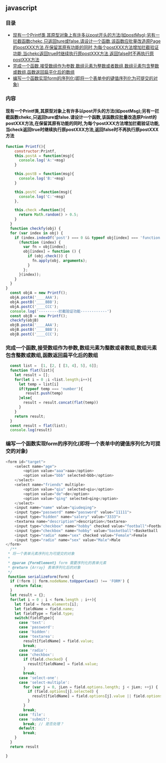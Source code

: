 ## javascript

### 目录

- [现有一个Printf类,其原型对象上有许多以post开头的方法(如postMsg);另有一拦截函数chekc,只返回ture或false.请设计一个函数,该函数应批量改造原Page的postXXX方法,在保留其原有功能的同时,为每个postXXX方法增加拦截验证功能,当chekc返回true时继续执行原postXXX方法,返回false时不再执行原postXXX方法](#现有一个printf类其原型对象上有许多以post开头的方法如postmsg另有一拦截函数chekc只返回ture或false请设计一个函数该函数应批量改造原page的postxxx方法在保留其原有功能的同时为每个postxxx方法增加拦截验证功能当chekc返回true时继续执行原postxxx方法返回false时不再执行原postxxx方法)
- [完成一个函数,接受数组作为参数,数组元素为整数或者数组,数组元素包含整数或数组,函数返回扁平化后的数组](#完成一个函数接受数组作为参数数组元素为整数或者数组数组元素包含整数或数组函数返回扁平化后的数组)
- [编写一个函数实现form的序列化(即将一个表单中的键值序列化为可提交的对象)](#编写一个函数实现form的序列化(即将一个表单中的键值序列化为可提交的对象))

### 内容

#### 现有一个Printf类,其原型对象上有许多以post开头的方法(如postMsg);另有一拦截函数chekc,只返回ture或false.请设计一个函数,该函数应批量改造原Printf的postXXX方法,在保留其原有功能的同时,为每个postXXX方法增加拦截验证功能,当check返回true时继续执行原postXXX方法,返回false时不再执行原postXXX方法

```javascript
function Printf(){
    constructor:Printf,
    this.postA = function(msg){
      console.log('A:'+msg)
    }

    this.postB = function(msg){
      console.log('B:'+msg)
    }

    this.postC =function(msg){
      console.log('C:'+msg)
    },

    this.check =function(){
      return Math.random() > 0.5;
    }
  }
  function checkfy(obj) {
  for (var index in obj) {
    if (index.indexOf('post') === 0 && typeof obj[index] === 'function') {
      (function (index) {
        var fn = obj[index];
        obj[index] = function () {
          if (obj.check()) {
            fn.apply(obj, arguments);
          }
        };
      }(index));
    }
  }
}
  const objA = new Printf();
  objA.postA('____AAA');
  objA.postB('____BBB');
  objA.postC('____CCC');
  console.log('---------拦截验证功能------------')
  const objB = new Printf();
  checkfy(objB)
  objB.postA('____AAA');
  objB.postB('____BBB');
  objB.postC('____CCC');
```

### 完成一个函数,接受数组作为参数,数组元素为整数或者数组,数组元素包含整数或数组,函数返回扁平化后的数组

```javascript
  const list =  [1, [2, [ [3, 4], 5], 6]];
  function flat(list){
    let result = [];
    for(let i = 0 ;i <list.length;i++){
      let temp = list[i]
      if(typeof temp === 'number'){
         result.push(temp)
      }else{
        result = result.concat(flat(temp))
      }
    }
    return result;   
  }
  const result = flat(list);
  console.log(result)
```

### 编写一个函数实现form的序列化(即将一个表单中的键值序列化为可提交的对象)

```javascript
<form id="target">
    <select name="age">
        <option value="aaa">aaa</option>
        <option value="bbb" selected>bbb</option>
    </select>
    <select name="friends" multiple>
        <option value="qiu" selected>qiu</option>
        <option value="de">de</option>
        <option value="qing" selected>qing</option>
    </select>
    <input name="name" value="qiudeqing">
    <input type="password" name="password" value="11111">
    <input type="hidden" name="salery" value="3333">
    <textarea name="description">description</textarea>
    <input type="checkbox" name="hobby" checked value="football">Football
    <input type="checkbox" name="hobby" value="basketball">Basketball
    <input type="radio" name="sex" checked value="Female">Female
    <input type="radio" name="sex" value="Male">Male
</form>
  /**
 * 将一个表单元素序列化为可提交的对象
 *
 * @param {FormElement} form 需要序列化的表单元素
 * @return {Array} 表单序列化后的对象
 */
 function serializeForm(form) {
  if (!form || form.nodeName.toUpperCase() !== 'FORM') {
    return false;
  }
  let result = {};
  for(let i = 0 ; i < form.length ; i++){
    let field = form.elements[i];
    let fieldName = field.name;
    let fieldType = field.type;
    switch(fieldType){
      case 'text':
      case 'password':
      case 'hidden':
      case 'textarea':
        result[fieldName] = field.value;
        break;
      case 'radio':
      case 'checkbox':
        if (field.checked) {
          result[fieldName] = field.value;
        }
        break;
      case 'select-one':
      case 'select-multiple':
        for (var j = 0, jLen = field.options.length; j < jLen; ++j) {
          if (field.options[j].selected) {
            result[fieldName] = field.options[j].value || field.options[j].text;
          }
        }
        break;
      case 'file':
      case 'submit':
        break; // 是否处理？
      default:
        break;
    }
  }
  return result
  
}
```


